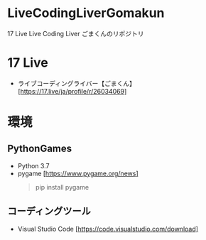 # LiveCodingLiverGomakun
17 Live  Live Coding Liver ごまくんのリポジトリ

# 17 Live
- ライブコーディングライバー【ごまくん】 [https://17.live/ja/profile/r/26034069]


# 環境
## PythonGames

- Python 3.7
- pygame [https://www.pygame.org/news]
  > pip install pygame

## コーディングツール
- Visual Studio Code [https://code.visualstudio.com/download]




